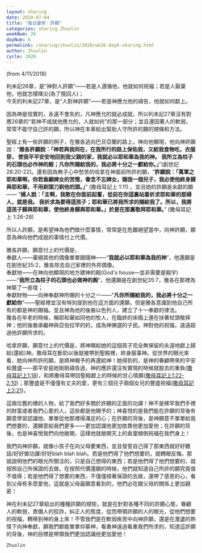```yaml
---
layout: sharing
date: 2020-07-04
title: "每日靈修：許願"
categories: sharing Zhuolin
weekNum: 26
dayNum: 6
permalink: /sharing/zhuolin/2020/wk26-day6-sharing.html
author: Zhuolin
cycle: 2020
---
```

(from 4/11/2018)

利未記26章，是“神對人許願”——若是人遵循他，他就如何祝福；若是人厭棄他，他就怎樣降災(為了挽回人)；  
今天的利未記27章，是“人對神許願”——若是神應允他的禱告，他就如何獻上。  

因為神是信實的，永遠不會失約，凡神應允的就必成就，所以利未記27章沒有對應26章的“若神不成就他應允的，人就如何”的那一部分；並且還因著人的軟弱，常常不能守自己許的願，所以神在本章給出幫助人守所許的願的規條和方法。  

聖經上有一些許願的例子，在雅各逃向巴旦亞蘭的路上，神向他顯現，他向神許願說：“**雅各許願說：「神若與我同在，在我所行的路上保佑我，又給我食物吃，衣服穿， 使我平平安安地回到我父親的家，我就必以耶和華為我的神。 我所立為柱子的石頭也必作神的殿；凡你所賜給我的，我必將十分之一獻給你。」**”(創世記 28:20-22)。還有因為無子心中愁苦的哈拿在神面前所許的願，“**許願說：「萬軍之耶和華啊，你若垂顧婢女的苦情，眷念不忘婢女，賜我一個兒子，我必使他終身歸與耶和華，不用剃頭刀剃他的頭。」**” (撒母耳記上 1:11) 。並且她的許願是永獻的願——  “**婦人說：「主啊，我敢在你面前起誓，從前在你這裏站着祈求耶和華的那婦人，就是我。 我祈求為要得這孩子；耶和華已將我所求的賜給我了。所以，我將這孩子歸與耶和華，使他終身歸與耶和華。」於是在那裏敬拜耶和華。**” (撒母耳記上 1:26-28)  

所以人許願，是希望神為他們做什麼事情，常常是在危難絕望當中，向神許願，願意為神向他們成就的事情付上代價。  

雅各許願，願意付上的代價是，  
奉獻人——棄絕其他的偶像單單跟隨神——“**我就必以耶和華為我的神**”，他還願是在創世紀35:2，雅各除去自己家裡的外邦偶像。  
奉獻地——在神向他顯現的地方建神的殿(God's house—並非需要是殿宇)——“**我所立為柱子的石頭也必做神的殿**”，他還願是在創世紀35:7，雅各在那裡為神築了一座壇；  
奉獻財物——向神奉獻神所賜的十分之一——“**凡你所賜給我的，我必將十分之一獻給你**”——聖經裡並沒有特別提到他在這方面的還願，但是雅各意識到他自己所有的都是神的賜福。並且神為他的後裔以色列人，建立了十一奉獻的律法。  
雅各在年老的時候，稱耶和華如同他的牧人，在臨終的床榻上還在扶著杖頭敬拜神；他的後裔承繼神與亞伯拉罕的約，成為神揀選的子民。神對他的祝福，遠遠超過他許願所求的。  

哈拿許願，願意付上的代價是，將神賜給她的這個孩子完全無保留的永遠地獻上歸給(還給)神。撒母耳在斷奶以後就被帶到聖殿裡，終身服事神。從世界的眼光來看，她向神所許的願，是將神賜予的再還給神！她得到的，是神的眷顧帶來的平安和豐盛——那平安是她剛剛禱告過，神的應許還沒有實現的時候就脫去的重負([撒母耳記上1:18](https://www.biblegateway.com/quicksearch/?quicksearch=撒母耳記上1%3A18&qs_version=CUVMPT))，和將撒母耳帶回聖殿獻上的時候的甘心情願([撒母耳記上1:22-2:10](https://www.biblegateway.com/quicksearch/?quicksearch=撒母耳記上1%3A22-2%3A10&qs_version=CUVMPT))；那豐盛是不僅僅有丈夫的愛，更有三個兒子兩個女兒的豐盛祝福([撒母耳記上2:21](https://www.biblegateway.com/quicksearch/?quicksearch=撒母耳記上2%3A21&qs_version=CUVMPT))。  

這兩位舊約裡的人物，給了我們好多關於許願的正面的功課！神不是稀罕我們手裡的財富或者我們心愛的人，這些都是他賜予的；神喜悅的是我們能在許願的背後有願意學習認識他、單單從他那裡得滿足的心；在許願的背後，是神願意不單單給我們想要的，還願意給我們更多——更加認識他更加依靠他更加愛他；在許願的背後，也是神喜悅我們向他敞開，這樣他就敞開天上的倉廩傾倒祝福在我們身上！  

我們向神許願，就像小孩子在向父母要東西，並且發誓自己得了那東西就好好聽話/好好做功課/好好blah blah blah。若是他們得了他們想要的，就轉眼反悔，那就說明他們的眼光所關注的，只是自己想得的東西；若是他們得了他們想要的，就按照自己所保證的去做，在按照代價還願的時候，他們就知道自己所許的願究竟值不值得；若是他們得了想要的東西，不僅僅按著保證的去做，還帶了感恩的心，看到父母有多麼愛他，這就是父母最願意看到的，他們必在跟父母的關係上更加親密！  

神在利未記27章給出的種種許願的規矩，就是在針對各種不同的許願心態，眷顧人的軟弱，責備人的狡詐，糾正人的態度，從而帶領許願的人的眼光，從他們想要的祝福，轉移到神的身上來！不管我們是在軟弱疾苦中向神許願，還是在激盪的熱情下向神奉獻，願我們都能單單仰慕神，看重神遠過看重我們所求的，知道這許願的背後，神的目標是帶領我們更加認識他更加愛他！  

`Zhuolin`  

